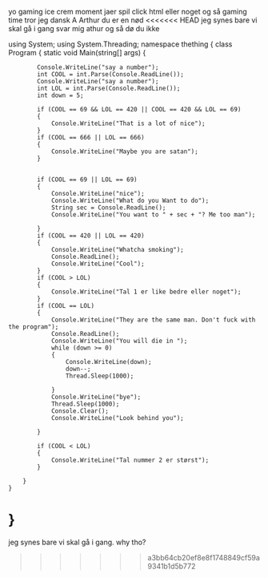 yo 
gaming ice crem moment
jaer spil
click html eller noget og så gaming time tror jeg
dansk A
Arthur du er en nød
<<<<<<< HEAD
jeg synes bare vi skal gå i gang
svar mig athur og så dø du ikke









using System;
using System.Threading;
namespace thething
{
    class Program
    {
        static void Main(string[] args)
        {

            Console.WriteLine("say a number");
            int COOL = int.Parse(Console.ReadLine());
            Console.WriteLine("say a number");
            int LOL = int.Parse(Console.ReadLine());
            int down = 5;

            if (COOL == 69 && LOL == 420 || COOL == 420 && LOL == 69)
            {
                Console.WriteLine("That is a lot of nice");
            }
            if (COOL == 666 || LOL == 666)
            {
                Console.WriteLine("Maybe you are satan");
            }


            if (COOL == 69 || LOL == 69)
            {
                Console.WriteLine("nice");
                Console.WriteLine("What do you Want to do");
                String sec = Console.ReadLine();
                Console.WriteLine("You want to " + sec + "? Me too man");

            }
            if (COOL == 420 || LOL == 420)
            {
                Console.WriteLine("Whatcha smoking");
                Console.ReadLine();
                Console.WriteLine("Cool");
            }
            if (COOL > LOL)
            {
                Console.WriteLine("Tal 1 er like bedre eller noget");
            }
            if (COOL == LOL)
            {
                Console.WriteLine("They are the same man. Don't fuck with the program");
                Console.ReadLine();
                Console.WriteLine("You will die in ");
                while (down >= 0)
                {
                    Console.WriteLine(down);
                    down--;
                    Thread.Sleep(1000);

                }
                Console.WriteLine("bye");
                Thread.Sleep(1000);
                Console.Clear();
                Console.WriteLine("Look behind you");

            }

            if (COOL < LOL)
            {
                Console.WriteLine("Tal nummer 2 er størst");
            }

        }
    }
}
=======
jeg synes bare vi skal gå i gang.
why tho?
>>>>>>> a3bb64cb20ef8e8f1748849cf59a9341b1d5b772
